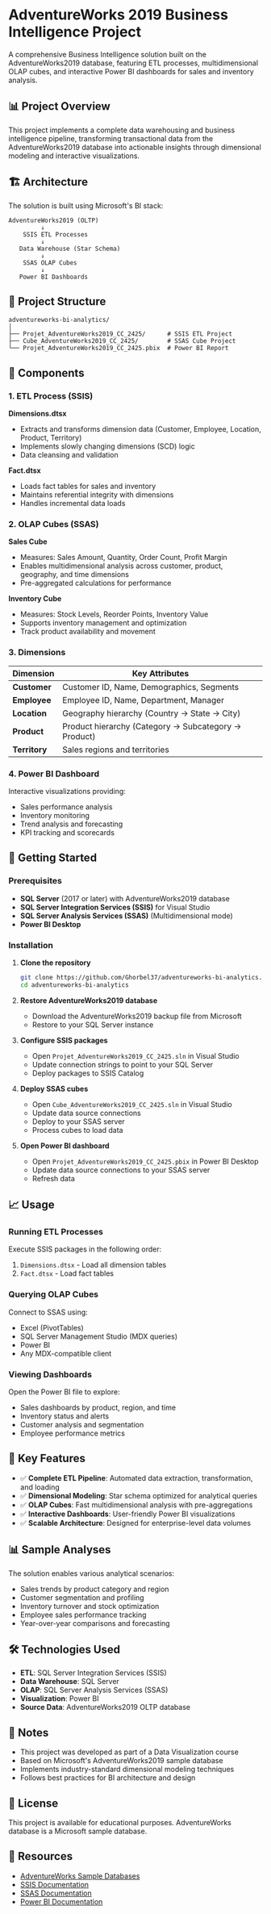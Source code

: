 # AdventureWorks 2019 Business Intelligence Project

A comprehensive Business Intelligence solution built on the AdventureWorks2019 database, featuring ETL processes, multidimensional OLAP cubes, and interactive Power BI dashboards for sales and inventory analysis.

## 📊 Project Overview

This project implements a complete data warehousing and business intelligence pipeline, transforming transactional data from the AdventureWorks2019 database into actionable insights through dimensional modeling and interactive visualizations.

## 🏗️ Architecture

The solution is built using Microsoft's BI stack:

```
AdventureWorks2019 (OLTP)
         ↓
    SSIS ETL Processes
         ↓
   Data Warehouse (Star Schema)
         ↓
    SSAS OLAP Cubes
         ↓
   Power BI Dashboards
```

## 📁 Project Structure

```
adventureworks-bi-analytics/
│
├── Projet_AdventureWorks2019_CC_2425/      # SSIS ETL Project
├── Cube_AdventureWorks2019_CC_2425/        # SSAS Cube Project
└── Projet_AdventureWorks2019_CC_2425.pbix  # Power BI Report
```

## 🔧 Components

### 1. ETL Process (SSIS)

**Dimensions.dtsx**
- Extracts and transforms dimension data (Customer, Employee, Location, Product, Territory)
- Implements slowly changing dimensions (SCD) logic
- Data cleansing and validation

**Fact.dtsx**
- Loads fact tables for sales and inventory
- Maintains referential integrity with dimensions
- Handles incremental data loads

### 2. OLAP Cubes (SSAS)

**Sales Cube**
- Measures: Sales Amount, Quantity, Order Count, Profit Margin
- Enables multidimensional analysis across customer, product, geography, and time dimensions
- Pre-aggregated calculations for performance

**Inventory Cube**
- Measures: Stock Levels, Reorder Points, Inventory Value
- Supports inventory management and optimization
- Track product availability and movement

### 3. Dimensions

| Dimension | Key Attributes |
|-----------|---------------|
| **Customer** | Customer ID, Name, Demographics, Segments |
| **Employee** | Employee ID, Name, Department, Manager |
| **Location** | Geography hierarchy (Country → State → City) |
| **Product** | Product hierarchy (Category → Subcategory → Product) |
| **Territory** | Sales regions and territories |

### 4. Power BI Dashboard

Interactive visualizations providing:
- Sales performance analysis
- Inventory monitoring
- Trend analysis and forecasting
- KPI tracking and scorecards

## 🚀 Getting Started

### Prerequisites

- **SQL Server** (2017 or later) with AdventureWorks2019 database
- **SQL Server Integration Services (SSIS)** for Visual Studio
- **SQL Server Analysis Services (SSAS)** (Multidimensional mode)
- **Power BI Desktop**

### Installation

1. **Clone the repository**
   ```bash
   git clone https://github.com/Ghorbel37/adventureworks-bi-analytics.git
   cd adventureworks-bi-analytics
   ```

2. **Restore AdventureWorks2019 database**
   - Download the AdventureWorks2019 backup file from Microsoft
   - Restore to your SQL Server instance

3. **Configure SSIS packages**
   - Open `Projet_AdventureWorks2019_CC_2425.sln` in Visual Studio
   - Update connection strings to point to your SQL Server
   - Deploy packages to SSIS Catalog

4. **Deploy SSAS cubes**
   - Open `Cube_AdventureWorks2019_CC_2425.sln` in Visual Studio
   - Update data source connections
   - Deploy to your SSAS server
   - Process cubes to load data

5. **Open Power BI dashboard**
   - Open `Projet_AdventureWorks2019_CC_2425.pbix` in Power BI Desktop
   - Update data source connections to your SSAS server
   - Refresh data

## 📈 Usage

### Running ETL Processes

Execute SSIS packages in the following order:
1. `Dimensions.dtsx` - Load all dimension tables
2. `Fact.dtsx` - Load fact tables

### Querying OLAP Cubes

Connect to SSAS using:
- Excel (PivotTables)
- SQL Server Management Studio (MDX queries)
- Power BI
- Any MDX-compatible client

### Viewing Dashboards

Open the Power BI file to explore:
- Sales dashboards by product, region, and time
- Inventory status and alerts
- Customer analysis and segmentation
- Employee performance metrics

## 🎯 Key Features

- ✅ **Complete ETL Pipeline**: Automated data extraction, transformation, and loading
- ✅ **Dimensional Modeling**: Star schema optimized for analytical queries
- ✅ **OLAP Cubes**: Fast multidimensional analysis with pre-aggregations
- ✅ **Interactive Dashboards**: User-friendly Power BI visualizations
- ✅ **Scalable Architecture**: Designed for enterprise-level data volumes

## 📊 Sample Analyses

The solution enables various analytical scenarios:
- Sales trends by product category and region
- Customer segmentation and profiling
- Inventory turnover and stock optimization
- Employee sales performance tracking
- Year-over-year comparisons and forecasting

## 🛠️ Technologies Used

- **ETL**: SQL Server Integration Services (SSIS)
- **Data Warehouse**: SQL Server
- **OLAP**: SQL Server Analysis Services (SSAS)
- **Visualization**: Power BI
- **Source Data**: AdventureWorks2019 OLTP database

## 📝 Notes

- This project was developed as part of a Data Visualization course
- Based on Microsoft's AdventureWorks2019 sample database
- Implements industry-standard dimensional modeling techniques
- Follows best practices for BI architecture and design

## 📄 License

This project is available for educational purposes. AdventureWorks database is a Microsoft sample database.

## 🔗 Resources

- [AdventureWorks Sample Databases](https://learn.microsoft.com/en-us/sql/samples/adventureworks-install-configure)
- [SSIS Documentation](https://learn.microsoft.com/en-us/sql/integration-services/)
- [SSAS Documentation](https://learn.microsoft.com/en-us/analysis-services/)
- [Power BI Documentation](https://learn.microsoft.com/en-us/power-bi/)
